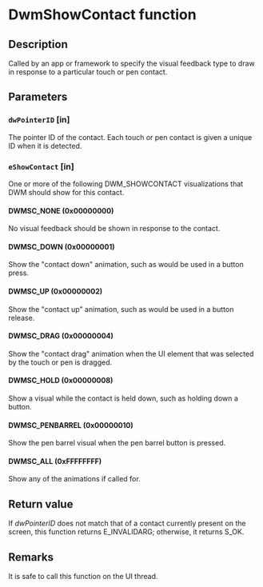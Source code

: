 # DwmShowContact function

## Description

Called by an app or framework to specify the visual feedback type to draw in response to a particular touch or pen contact.

## Parameters

### `dwPointerID` [in]

The pointer ID of the contact. Each touch or pen contact is given a unique ID when it is detected.

### `eShowContact` [in]

One or more of the following DWM_SHOWCONTACT visualizations that DWM should show for this contact.

#### DWMSC_NONE (0x00000000)

No visual feedback should be shown in response to the contact.

#### DWMSC_DOWN (0x00000001)

Show the "contact down" animation, such as would be used in a button press.

#### DWMSC_UP (0x00000002)

Show the "contact up" animation, such as would be used in a button release.

#### DWMSC_DRAG (0x00000004)

Show the "contact drag" animation when the UI element that was selected by the touch or pen is dragged.

#### DWMSC_HOLD (0x00000008)

Show a visual while the contact is held down, such as holding down a button.

#### DWMSC_PENBARREL (0x00000010)

Show the pen barrel visual when the pen barrel button is pressed.

#### DWMSC_ALL (0xFFFFFFFF)

Show any of the animations if called for.

## Return value

If *dwPointerID* does not match that of a contact currently present on the screen, this function returns E_INVALIDARG; otherwise, it returns S_OK.

## Remarks

It is safe to call this function on the UI thread.